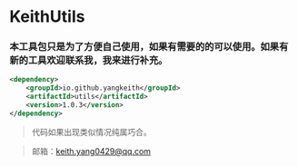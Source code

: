 # KeithUtils
### 本工具包只是为了方便自己使用，如果有需要的的可以使用。如果有新的工具欢迎联系我，我来进行补充。
```xml
<dependency>
    <groupId>io.github.yangkeith</groupId>
    <artifactId>utils</artifactId>
    <version>1.0.3</version>
</dependency>
```
> 代码如果出现类似情况纯属巧合。 

> 邮箱：keith.yang0429@qq.com
